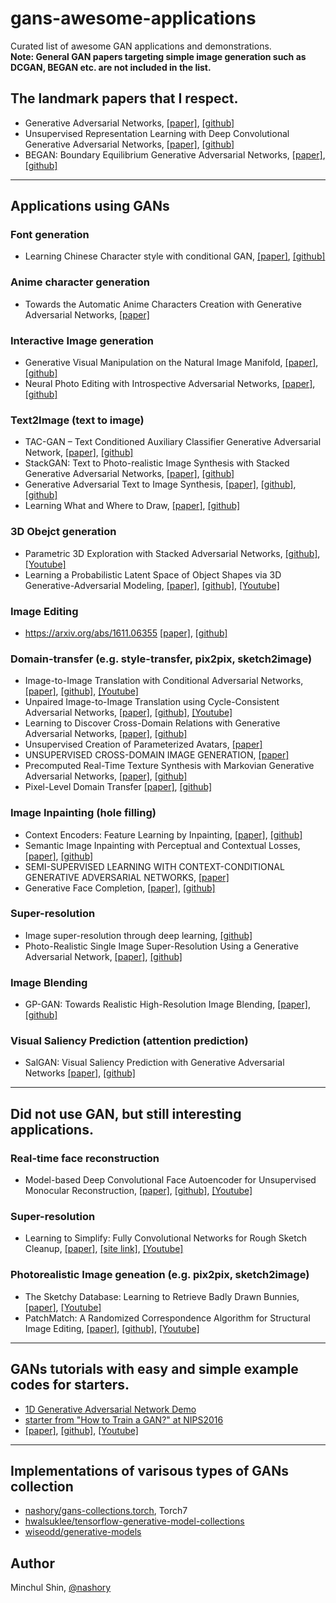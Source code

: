# gans-awesome-applications
Curated list of awesome GAN applications and demonstrations.  
__Note: General GAN papers targeting simple image generation such as DCGAN, BEGAN etc. are not included in the list.__

## The landmark papers that I respect.
+ Generative Adversarial Networks, [[paper]](https://arxiv.org/abs/1406.2661), [[github]](https://github.com/goodfeli/adversarial)
+ Unsupervised Representation Learning with Deep Convolutional Generative Adversarial Networks, [[paper]](https://arxiv.org/pdf/1511.06434), [[github]](https://github.com/soumith/dcgan.torch)
+ BEGAN: Boundary Equilibrium Generative Adversarial Networks, [[paper]](https://arxiv.org/pdf/1703.10717), [[github]](https://github.com/carpedm20/BEGAN-tensorflow)

-----

## Applications using GANs

### Font generation
+ Learning Chinese Character style with conditional GAN, [[paper]](https://kaonashi-tyc.github.io/2017/04/06/zi2zi.html), [[github]](https://github.com/kaonashi-tyc/zi2zi)

### Anime character generation
+ Towards the Automatic Anime Characters Creation with Generative Adversarial Networks, [[paper]](https://arxiv.org/pdf/1708.05509)

### Interactive Image generation
+ Generative Visual Manipulation on the Natural Image Manifold, [[paper]](https://arxiv.org/pdf/1609.03552), [[github]](https://github.com/junyanz/iGAN)
+ Neural Photo Editing with Introspective Adversarial Networks, [[paper]](http://arxiv.org/abs/1609.07093), [[github]](https://github.com/ajbrock/Neural-Photo-Editor)

### Text2Image (text to image)
+ TAC-GAN – Text Conditioned Auxiliary Classifier Generative Adversarial Network, [[paper]](https://arxiv.org/pdf/1703.06412.pdf), [[github]](https://github.com/dashayushman/TAC-GAN)
+ StackGAN: Text to Photo-realistic Image Synthesis with Stacked Generative Adversarial Networks, [[paper]](https://arxiv.org/pdf/1612.03242.pdf), [[github]](https://github.com/hanzhanggit/StackGAN)
+ Generative Adversarial Text to Image Synthesis, [[paper]](https://arxiv.org/pdf/1605.05396.pdf), [[github]](https://github.com/paarthneekhara/text-to-image), [[github]](https://github.com/reedscot/icml2016)
+ Learning What and Where to Draw, [[paper]](http://www.scottreed.info/files/nips2016.pdf), [[github]](https://github.com/reedscot/nips2016)

### 3D Obejct generation
+ Parametric 3D Exploration with Stacked Adversarial Networks, [[github]](https://github.com/maxorange/pix2vox), [[Youtube]](https://www.youtube.com/watch?v=ITATOXVvWEM)
+ Learning a Probabilistic Latent Space of Object
Shapes via 3D Generative-Adversarial Modeling, [[paper]](http://papers.nips.cc/paper/6096-learning-a-probabilistic-latent-space-of-object-shapes-via-3d-generative-adversarial-modeling.pdf), [[github]](https://github.com/zck119/3dgan-release), [[Youtube]](https://www.youtube.com/watch?v=HO1LYJb818Q)

### Image Editing
+ https://arxiv.org/abs/1611.06355 [[paper]](https://arxiv.org/abs/1611.06355), [[github]](https://github.com/Guim3/IcGAN)


### Domain-transfer (e.g. style-transfer, pix2pix, sketch2image)
+ Image-to-Image Translation with Conditional Adversarial Networks, [[paper]](https://arxiv.org/pdf/1611.07004), [[github]](https://github.com/phillipi/pix2pix), [[Youtube]](https://www.youtube.com/watch?v=VVqxbmUJorQ)
+ Unpaired Image-to-Image Translation using Cycle-Consistent Adversarial Networks, [[paper]](https://arxiv.org/pdf/1703.10593.pdf), [[github]](https://github.com/junyanz/CycleGAN), [[Youtube]](https://www.youtube.com/watch?v=JzgOfISLNjk)
+ Learning to Discover Cross-Domain Relations with Generative Adversarial Networks, [[paper]](https://arxiv.org/pdf/1703.05192.pdf), [[github]](https://github.com/carpedm20/DiscoGAN-pytorch)
+ Unsupervised Creation of Parameterized Avatars, [[paper]](https://arxiv.org/pdf/1704.05693.pdf)
+ UNSUPERVISED CROSS-DOMAIN IMAGE GENERATION, [[paper]](https://openreview.net/pdf?id=Sk2Im59ex)
+ Precomputed Real-Time Texture Synthesis with Markovian Generative Adversarial Networks, [[paper]](http://arxiv.org/abs/1604.04382), [[github]](https://github.com/chuanli11/MGANs)
+ Pixel-Level Domain Transfer  [[paper]](https://arxiv.org/pdf/1603.07442), [[github]](https://github.com/fxia22/PixelDTGAN)


### Image Inpainting (hole filling)
+ Context Encoders: Feature Learning by Inpainting, [[paper]](https://www.cv-foundation.org/openaccess/content_cvpr_2016/papers/Pathak_Context_Encoders_Feature_CVPR_2016_paper.pdf), [[github]](https://github.com/pathak22/context-encoder)
+ Semantic Image Inpainting with Perceptual and Contextual Losses, [[paper]](https://arxiv.org/abs/1607.07539), [[github]](https://github.com/bamos/dcgan-completion.tensorflow)
+ SEMI-SUPERVISED LEARNING WITH CONTEXT-CONDITIONAL GENERATIVE ADVERSARIAL NETWORKS, [[paper]](https://arxiv.org/pdf/1611.06430v1.pdf)
+ Generative Face Completion, [[paper]](https://drive.google.com/file/d/0B8_MZ8a8aoSeenVrYkpCdnFRVms/edit), [[github]](https://github.com/Yijunmaverick/GenerativeFaceCompletion)

### Super-resolution
+ Image super-resolution through deep learning, [[github]](https://github.com/david-gpu/srez)
+ Photo-Realistic Single Image Super-Resolution Using a Generative Adversarial Network, [[paper]](https://arxiv.org/abs/1609.04802), [[github]](https://github.com/leehomyc/Photo-Realistic-Super-Resoluton)

### Image Blending
+ GP-GAN: Towards Realistic High-Resolution Image Blending, [[paper]](https://arxiv.org/abs/1703.07195), [[github]](https://github.com/wuhuikai/GP-GAN)

### Visual Saliency Prediction (attention prediction)
+ SalGAN: Visual Saliency Prediction with Generative Adversarial Networks [[paper]](https://arxiv.org/pdf/1701.01081), [[github]](https://github.com/imatge-upc/saliency-salgan-2017)

-----

## Did not use GAN, but still interesting applications.

### Real-time face reconstruction
+ Model-based Deep Convolutional Face Autoencoder for Unsupervised Monocular Reconstruction, [[paper]](https://arxiv.org/pdf/1703.10580.pdf), [[github]](), [[Youtube]](https://www.youtube.com/watch?v=uIMpHZYB8fI)

### Super-resolution
+ Learning to Simplify:
Fully Convolutional Networks for Rough Sketch Cleanup, [[paper]](http://delivery.acm.org/10.1145/2930000/2925972/a121-simo-serra.pdf?ip=111.91.137.238&id=2925972&acc=ACTIVE%20SERVICE&key=58C7DD92F91E3631%2E58C7DD92F91E3631%2E4D4702B0C3E38B35%2E4D4702B0C3E38B35&CFID=818332500&CFTOKEN=94661101&__acm__=1507786813_0e5b28dfb97e654d0126d61b0aa592f4), [[site link]](http://hi.cs.waseda.ac.jp/~esimo/en/research/sketch/), [[Youtube]](https://www.youtube.com/watch?v=4MfG9CDufPA)

### Photorealistic Image geneation (e.g. pix2pix, sketch2image)
+ The Sketchy Database: Learning to Retrieve Badly Drawn Bunnies, [[paper]](http://delivery.acm.org/10.1145/2930000/2925954/a119-sangkloy.pdf?ip=111.91.137.238&id=2925954&acc=CHORUS&key=58C7DD92F91E3631%2E58C7DD92F91E3631%2E4D4702B0C3E38B35%2E6D218144511F3437&CFID=818332500&CFTOKEN=94661101&__acm__=1507787415_cb950c300370fc27da68920a0d5b5178), [[Youtube]](https://www.youtube.com/watch?v=a3sgFQjEfp4)
+ PatchMatch: A Randomized Correspondence Algorithm for Structural Image Editing, [[paper]](https://www.researchgate.net/profile/Eli_Shechtman/publication/220184392_PatchMatch_A_Randomized_Correspondence_Algorithm_for_Structural_Image_Editing/links/02e7e520897b12bf0f000000.pdf), [[github]](https://github.com/younesse-cv/PatchMatch), [[Youtube]](https://www.youtube.com/watch?v=n3aoc36V8LM)


-----

## GANs tutorials with easy and simple example codes for starters.
+ [1D Generative Adversarial Network Demo](http://notebooks.aylien.com/research/gan/gan_simple.html)
+ [starter from "How to Train a GAN?" at NIPS2016](https://github.com/soumith/ganhacks)
+ [[paper]](), [[github]](), [[Youtube]]()

----

## Implementations of varisous types of GANs collection
+ [nashory/gans-collections.torch](https://github.com/nashory/gans-collection.torch), Torch7
+ [hwalsuklee/tensorflow-generative-model-collections](https://github.com/hwalsuklee/tensorflow-generative-model-collections)
+ [wiseodd/generative-models](https://github.com/wiseodd/generative-models)


## Author
Minchul Shin, [@nashory](https://github.com/nashory)
